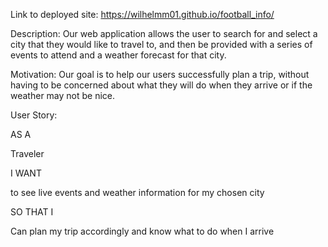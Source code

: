 Link to deployed site: https://wilhelmm01.github.io/football_info/

Description: Our web application allows the user to search for and select a city that they would like to travel to, and then be provided with a series of events to attend and a weather forecast for that city.

Motivation: Our goal is to help our users successfully plan a trip, without having to be concerned about what they will do when they arrive or if the weather may not be nice.


User Story:

AS A

Traveler

I WANT 

to see live events and weather information for my chosen city

SO THAT I 

Can plan my trip accordingly and know what to do when I arrive


